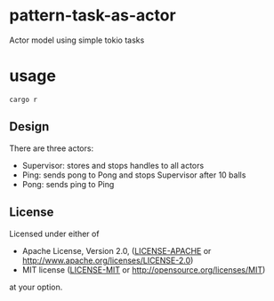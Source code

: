 # pattern-task-as-actor
Actor model using simple tokio tasks

# usage

```
cargo r
```

## Design

There are three actors:
- Supervisor: stores and stops handles to all actors
- Ping: sends pong to Pong and stops Supervisor after 10 balls
- Pong: sends ping to Ping

## License

Licensed under either of

- Apache License, Version 2.0, ([LICENSE-APACHE](LICENSE-APACHE) or http://www.apache.org/licenses/LICENSE-2.0)
- MIT license ([LICENSE-MIT](LICENSE-MIT) or http://opensource.org/licenses/MIT)

at your option.
